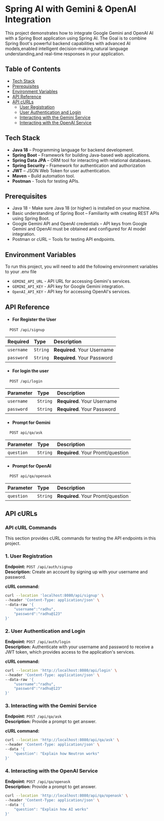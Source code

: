 
# Spring AI with Gemini & OpenAI Integration

This project demonstrates how to integrate Google Gemini and OpenAI AI with a Spring Boot application using Spring AI. The Goal is to combine Spring Boot's powerful backend capabilities with  advanced AI models,enabled intelligent decision-making,natural language understanding,and real-time responses in your application.




## Table of Contents

- [Tech Stack](#Tech-Stack)
- [Prerequisites](#Prerequisites)
- [ Environment Variables](#Environment-Variables)
- [API Reference](#API-Reference)
- [API cURLs](#API-cURLs)
  - [User Registration](#User-Registration)
  - [User Authentication and Login](#User-Authentication-and-Login)
  - [Interacting with the Gemini Service](#Interacting-with-the-Gemini-Service)
  - [Interacting with the OpenAI Service](#Interacting-with-the-OpenAI-Service)
## Tech Stack

 - **Java 18** – Programming language for backend development.
 - **Spring Boot** – Framework for building Java-based web applications.
 - **Spring Data JPA** – ORM tool for interacting with relational databases.
 - **Spring Security** – Framework for authentication and authorization
 - **JWT** – JSON Web Token for user authentication.
 - **Maven** – Build automation tool.
 - **Postman** - Tools for testing APIs.



## Prerequisites
 - Java 18 - Make sure Java 18 (or higher) is installed on your machine.
 - Basic understanding of Spring Boot – Familiarity with creating REST APIs using Spring Boot.
 - Google Gemini API and OpenAI credentials – API keys from Google Gemini and OpenAI must be obtained and configured for AI model integration.
 - Postman or cURL – Tools for testing API endpoints.

    
## Environment Variables

To run this project, you will need to add the following environment variables to your .env file

- `GEMINI_API_URL` - API URL for accessing Gemini's services.
- `GEMINI_API_KEY` - API key for Google Gemini integration.
- `OpenAI_API_KEY` - API key for accessing OpenAI's services.


## API Reference
- #### For Register the User

```http
  POST /api/signup
```

| Required | Type     | Description                |
| :-------- | :------- | :------------------------- |
| `username` | `String` | **Required**. Your Username|
| `password` | `String` | **Required**. Your Password|

- #### For login the user

```http
  POST /api/login
```

| Parameter | Type     | Description                       |
| :-------- | :------- | :-------------------------------- |
| `username` | `String` | **Required**. Your Username|
| `password` | `String` | **Required**. Your Password|

- #### Prompt for Gemini
```http
  POST api/qa/ask
```

| Parameter | Type     | Description                       |
| :-------- | :------- | :-------------------------------- |
| `question` | `String` | **Required**. Your Promt/question|

- #### Prompt for OpenAI
```http
  POST api/qa/openask
```

| Parameter | Type     | Description                       |
| :-------- | :------- | :-------------------------------- |
| `question` | `String` | **Required**. Your Promt/question|



## API cURLs

### API cURL Commands

This section provides cURL commands for testing the API endpoints in this project.

### 1. User Registration

**Endpoint:** `POST /api/auth/signup`  
**Description:** Create an account by signing up with your username and password.

**cURL command:**
```bash
curl --location 'localhost:8080/api/signup' \
--header 'Content-Type: application/json' \
--data-raw '{
    "username":"radhu",
    "password":"radhu@123"
}'
```
### 2. User Authentication and Login

**Endpoint:** `POST /api/auth/login`  
**Description:** Authenticate with your username and password to receive a JWT token, which provides access to the application's services.

**cURL command:**
```bash
curl --location 'http://localhost:8080/api/login' \
--header 'Content-Type: application/json' \
--data-raw '{
    "username":"radhu",
    "password":"radhu@123"
}'
```
### 3. Interacting with the Gemini Service

**Endpoint:** `POST /api/qa/ask`  
**Description:** Provide a prompt to get answer.

**cURL command:**
```bash
curl --location 'http://localhost:8080/api/qa/ask' \
--header 'Content-Type: application/json' \
--data '{
    "question": "Explain how Neutron works"
}'
```

### 4. Interacting with the OpenAI Service

**Endpoint:** `POST /api/qa/openask`  
**Description:** Provide a prompt to get answer.
```bash
curl --location 'http://localhost:8080/api/qa/openask' \
--header 'Content-Type: application/json' \
--data '{
    "question": "Explain how AI works"
}'
